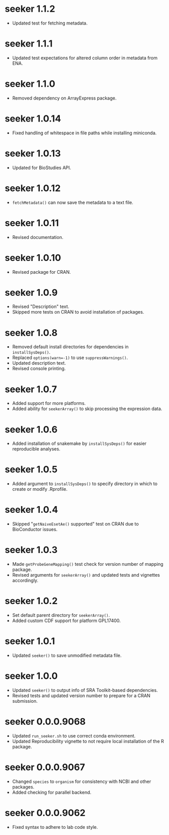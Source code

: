 # seeker 1.1.2
* Updated test for fetching metadata.

# seeker 1.1.1
* Updated test expectations for altered column order in metadata from ENA.

# seeker 1.1.0
* Removed dependency on ArrayExpress package.

# seeker 1.0.14
* Fixed handling of whitespace in file paths while installing miniconda.

# seeker 1.0.13
* Updated for BioStudies API.

# seeker 1.0.12
* `fetchMetadata()` can now save the metadata to a text file.

# seeker 1.0.11
* Revised documentation.

# seeker 1.0.10
* Revised package for CRAN.

# seeker 1.0.9
* Revised "Description" text.
* Skipped more tests on CRAN to avoid installation of packages.

# seeker 1.0.8
* Removed default install directories for dependencies in `installSysDeps()`.
* Replaced `options(warn=-1)` to use `suppressWarnings()`.
* Updated description text.
* Revised console printing.

# seeker 1.0.7
* Added support for more platforms.
* Added ability for `seekerArray()` to skip processing the expression data.

# seeker 1.0.6
* Added installation of snakemake by `installSysDeps()` for easier reproducible analyses.

# seeker 1.0.5
* Added argument to `installSysDeps()` to specify directory in which to create or modify .Rprofile.

# seeker 1.0.4
* Skipped "`getNaiveEsetAe()` supported" test on CRAN due to BioConductor issues.

# seeker 1.0.3
* Made `getProbeGeneMapping()` test check for version number of mapping package.
* Revised arguments for `seekerArray()` and updated tests and vignettes accordingly.

# seeker 1.0.2
* Set default parent directory for `seekerArray()`.
* Added custom CDF support for platform GPL17400.

# seeker 1.0.1
* Updated `seeker()` to save unmodified metadata file.

# seeker 1.0.0
* Updated `seeker()` to output info of SRA Toolkit-based dependencies.
* Revised tests and updated version number to prepare for a CRAN submission.

# seeker 0.0.0.9068
* Updated `run_seeker.sh` to use correct conda environment.
* Updated Reproducibility vignette to not require local installation of the R package. 

# seeker 0.0.0.9067
* Changed `species` to `organism` for consistency with NCBI and other packages.
* Added checking for parallel backend.

# seeker 0.0.0.9062
* Fixed syntax to adhere to lab code style.

